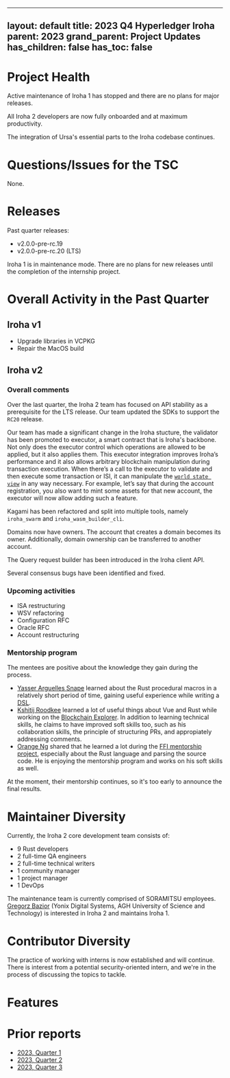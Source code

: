 
---
layout: default
title: 2023 Q4 Hyperledger Iroha
parent: 2023
grand_parent: Project Updates
has_children: false
has_toc: false
---

# Project Health

Active maintenance of Iroha 1 has stopped and there are no plans for major releases.

All Iroha 2 developers are now fully onboarded and at maximum productivity.

The integration of Ursa's essential parts to the Iroha codebase continues.

# Questions/Issues for the TSC

None.

# Releases

Past quarter releases:

* v2.0.0-pre-rc.19
* v2.0.0-pre-rc.20 (LTS)

Iroha 1 is in maintenance mode. There are no plans for new releases until the completion of the internship project.

# Overall Activity in the Past Quarter

## Iroha v1

- Upgrade libraries in VCPKG
- Repair the MacOS build

## Iroha v2

### Overall comments

Over the last quarter, the Iroha 2 team has focused on API stability as a prerequisite for the LTS release. Our team updated the SDKs to support the `RC20` release.

Our team has made a significant change in the Iroha stucture, the validator has been promoted to executor, a smart contract that is Iroha's backbone.
Not only does the executor control which operations are allowed to be applied, but it also applies them.
This executor integration improves Iroha’s performance and it also allows arbitrary blockchain manipulation during transaction execution.
When there’s a call to the executor to validate and then execute some transaction or ISI,
it can manipulate the [`world state view`](https://hyperledger.github.io/iroha-2-docs/guide/glossary.html#world-state-view-wsv) in any way necessary.
For example, let’s say that during the account registration, you also want to mint some assets for that new account, the executor will now allow adding such a feature.

Kagami has been refactored and split into multiple tools, namely `iroha_swarm` and `iroha_wasm_builder_cli`.

Domains now have owners. The account that creates a domain becomes its owner. Additionally, domain ownership can be transferred to another account.

The Query request builder has been introduced in the Iroha client API.

Several consensus bugs have been identified and fixed.

### Upcoming activities

* ISA restructuring
* WSV refactoring
* Configuration RFC
* Oracle RFC
* Account restructuring

### Mentorship program

The mentees are positive about the knowledge they gain during the process.
* [Yasser Arguelles Snape](https://github.com/RealNeGate) learned about the Rust procedural macros in a relatively short period of time, gaining useful experience while writing a [DSL](https://wiki.hyperledger.org/display/INTERN/Iroha+2%3A+DSL).
* [Kshitij Roodkee](https://github.com/horizenight) learned a lot of useful things about Vue and Rust while working on the [Blockchain Explorer](https://wiki.hyperledger.org/display/INTERN/Iroha+2%3A+blockchain+explorer+update). In addition to learning technical skills, he claims to have improved soft skills too, such as his collaboration skills, the principle of structuring PRs, and appropiately addressing comments.
* [Orange Ng](https://github.com/orangeng) shared that he learned a lot during the [FFI mentorship project](https://wiki.hyperledger.org/display/INTERN/Project+Plan+-+Iroha+2%3A+FFI+client+library+bindings), especially about the Rust language and parsing the source code. He is enjoying the mentorship program and works on his soft skills as well.

At the moment, their mentorship continues, so it's too early to announce the final results.

# Maintainer Diversity

Currently, the Iroha 2 core development team consists of:

* 9 Rust developers
* 2 full-time QA engineers
* 2 full-time technical writers
* 1 community manager
* 1 project manager
* 1 DevOps

The maintenance team is currently comprised of SORAMITSU employees. [Gregorz Bazior](https://github.com/baziorek) (Yonix Digital Systems, AGH University of Science and Technology) is interested in Iroha 2 and maintains Iroha 1.

# Contributor Diversity

The practice of working with interns is now established and will continue.
There is interest from a potential security-oriented intern, and we're in the process of discussing the topics to tackle.

# Features

# Prior reports

* [2023, Quarter 1](https://toc.hyperledger.org/project-reports/2023/2023-Q1-Hyperledger-Iroha.html)
* [2023, Quarter 2](https://toc.hyperledger.org/project-reports/2023/2023-Q2-Hyperledger-Iroha.html)
* [2023, Quarter 3](https://toc.hyperledger.org/project-reports/2023/2023-Q3-Hyperledger-Iroha.html)
